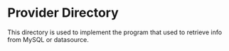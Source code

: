 # Provider Directory

This directory is used to implement the program that used to retrieve info from MySQL or datasource.